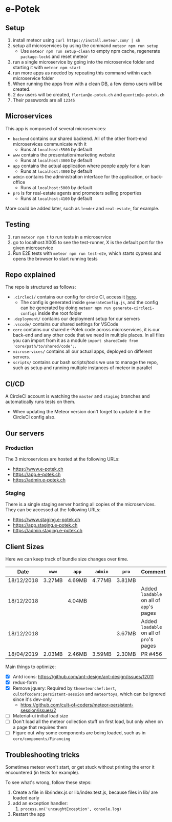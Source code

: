 # e-Potek

## Setup

1.  install meteor using `curl https://install.meteor.com/ | sh`
1.  setup all microservices by using the command `meteor npm run setup`
    - Use `meteor npm run setup-clean` to empty npm cache, regenerate `package-lock`s and reset meteor
1.  run a single microservice by going into the microservice folder and starting it with `meteor npm start`
  1.  run more apps as needed by repeating this command within each microservice folder
1. When running the apps from with a clean DB, a few demo users will be created.
  1. 2 `dev` users will be created, `florian@e-potek.ch` and `quentin@e-potek.ch`
  1. Their passwords are all `12345`

## Microservices

This app is composed of several microservices:

- `backend` contains our shared backend. All of the other front-end microservices communicate with it
  - Runs at `localhost:5500` by default
- `www` contains the presentation/marketing website
  - Runs at `localhost:3000` by default
- `app` contains the actual application where people apply for a loan
  - Runs at `localhost:4000` by default
- `admin` contains the administration interface for the application, or back-office
  - Runs at `localhost:5000` by default
- `pro` is for real-estate agents and promoters selling properties
  - Runs at `localhost:4100` by default

More could be added later, such as `lender` and `real-estate`, for example.

## Testing

1.  run `meteor npm t` to run tests in a microservice
1.  go to localhost:X005 to see the test-runner, X is the default port for the given microservice
1.  Run E2E tests with `meteor npm run test-e2e`, which starts cypress and opens the browser to start running tests

## Repo explained

The repo is structured as follows:

- `.circleci/` contains our config for circle CI, access it [here](https://circleci.com/gh/e-Potek).
  - The config is generated inside `generateConfig.js`, and the config can be generated by doing `meteor npm run generate-circleci-configs` inside the root folder
- `.deployment/` contains our deployment setup for our servers
- `.vscode/` contains our shared settings for VSCode
- `core` contains our shared e-Potek code across microservices, it is our back-end and any other code that we need in multiple places. In all files you can import from it as a module `import sharedCode from 'core/path/to/shared/code';`.
- `microservices/` contains all our actual apps, deployed on different servers.
- `scripts/` contains our bash scripts/tools we use to manage the repo, such as setup and running multiple instances of meteor in parallel

## CI/CD

A CircleCI account is watching the `master` and `staging` branches and automatically runs tests on them.

- When updating the Meteor version don't forget to update it in the CircleCI config also.

## Our servers

### Production

The 3 microservices are hosted at the following URLs:

- https://www.e-potek.ch
- https://app.e-potek.ch
- https://admin.e-potek.ch

### Staging

There is a single staging server hosting all copies of the microservices. They can be accessed at the following URLs:

- https://www.staging.e-potek.ch
- https://app.staging.e-potek.ch
- https://admin.staging.e-potek.ch

## Client Sizes

Here we can keep track of bundle size changes over time.

| Date       | `www`  | `app`  | `admin` | `pro`  | Comment                                  |
| ---------- | ------ | ------ | ------- | ------ | ---------------------------------------- |
| 18/12/2018 | 3.27MB | 4.69MB | 4.77MB  | 3.81MB |                                          |
| 18/12/2018 |        | 4.04MB |         |        | Added `loadable` on all of `app`'s pages |
| 18/12/2018 |        |        |         | 3.67MB | Added `loadable` on all of `pro`'s pages |
| 18/04/2019 | 2.03MB | 2.46MB | 3.59MB  | 2.30MB | PR #456                                  |

Main things to optimize:

- [x] Antd icons: https://github.com/ant-design/ant-design/issues/12011
- [x] redux-form
- [x] Remove jquery: Required by `themeteorchef:bert`, `cultofcoders:persistent-session` and `meteortoys`, which can be ignored since it's dev-only
  - https://github.com/cult-of-coders/meteor-persistent-session/issues/2
- [ ] Material-ui initial load size
- [ ] Don't load all the meteor collection stuff on first load, but only when on a page that requires them
- [ ] Figure out why some components are being loaded, such as in `core/components/Financing`

## Troubleshooting tricks

Sometimes meteor won't start, or get stuck without printing the error it encountered (in tests for example).

To see what's wrong, follow these steps:

1. Create a file in lib/index.js or lib/index.test.js, because files in lib/ are loaded early
2. add an exception handler:
   1. `process.on('uncaughtException', console.log)`
3. Restart the app
